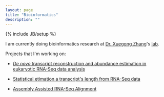 ```yaml
---
layout: page
title: "Bioinformatics"
description: ""
---
```

{% include JB/setup %}

I am currently doing bioinformatics research at [Dr. Xuegong Zhang](http://bioinfo.au.tsinghua.edu.cn/member/xzhang/XZhang_English.htm)'s [lab](http://bioinfo.au.tsinghua.edu.cn/enarticle/index.html). 

Projects that I'm working on:

* [*De novo* transcript reconstruction and abundance estimation in eukaryotic RNA-Seq data analysis](https://github.com/tianyang-li/de-novo-rna-seq-quant-1)

* [Statistical etimation a transcript's length from RNA-Seq data](https://github.com/tianyang-li/rna-seq-len-est-0)

* [Assembly Assisted RNA-Seq Alignment](https://github.com/tianyang-li/aarsa)
